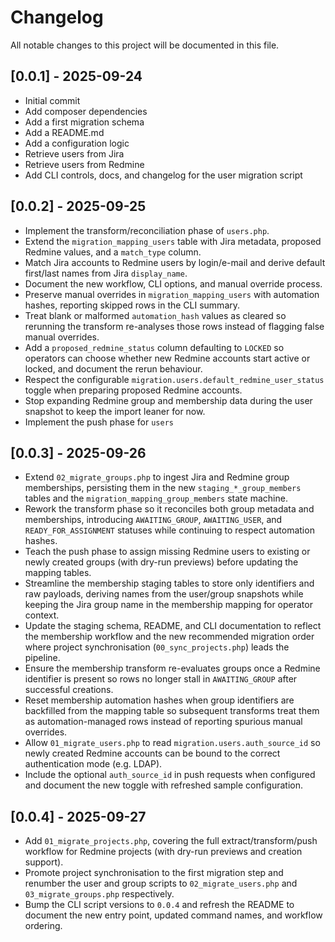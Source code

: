 # Changelog

All notable changes to this project will be documented in this file.

## [0.0.1] - 2025-09-24

- Initial commit
- Add composer dependencies
- Add a first migration schema
- Add a README.md
- Add a configuration logic
- Retrieve users from Jira
- Retrieve users from Redmine
- Add CLI controls, docs, and changelog for the user migration script

## [0.0.2] - 2025-09-25

- Implement the transform/reconciliation phase of `users.php`.
- Extend the `migration_mapping_users` table with Jira metadata, proposed Redmine values, and a `match_type` column.
- Match Jira accounts to Redmine users by login/e-mail and derive default first/last names from Jira `display_name`.
- Document the new workflow, CLI options, and manual override process.
- Preserve manual overrides in `migration_mapping_users` with automation hashes, reporting skipped rows in the CLI summary.
- Treat blank or malformed `automation_hash` values as cleared so rerunning the transform re-analyses those rows instead of
  flagging false manual overrides.
- Add a `proposed_redmine_status` column defaulting to `LOCKED` so operators can choose whether new Redmine accounts start active or locked, and document the rerun behaviour.
- Respect the configurable `migration.users.default_redmine_user_status` toggle when preparing proposed Redmine accounts.
- Stop expanding Redmine group and membership data during the user snapshot to keep the import leaner for now.
- Implement the push phase for `users`

## [0.0.3] - 2025-09-26

- Extend `02_migrate_groups.php` to ingest Jira and Redmine group memberships, persisting them in the new `staging_*_group_members`
  tables and the `migration_mapping_group_members` state machine.
- Rework the transform phase so it reconciles both group metadata and memberships, introducing `AWAITING_GROUP`, `AWAITING_USER`,
  and `READY_FOR_ASSIGNMENT` statuses while continuing to respect automation hashes.
- Teach the push phase to assign missing Redmine users to existing or newly created groups (with dry-run previews) before
  updating the mapping tables.
- Streamline the membership staging tables to store only identifiers and raw payloads, deriving names from the user/group
  snapshots while keeping the Jira group name in the membership mapping for operator context.
- Update the staging schema, README, and CLI documentation to reflect the membership workflow and the new recommended
  migration order where project synchronisation (`00_sync_projects.php`) leads the pipeline.
- Ensure the membership transform re-evaluates groups once a Redmine identifier is present so rows no longer stall in
  `AWAITING_GROUP` after successful creations.
- Reset membership automation hashes when group identifiers are backfilled from the mapping table so subsequent transforms
  treat them as automation-managed rows instead of reporting spurious manual overrides.
- Allow `01_migrate_users.php` to read `migration.users.auth_source_id` so newly created Redmine accounts can be bound to the correct authentication mode (e.g. LDAP).
- Include the optional `auth_source_id` in push requests when configured and document the new toggle with refreshed sample configuration.

## [0.0.4] - 2025-09-27

- Add `01_migrate_projects.php`, covering the full extract/transform/push workflow for Redmine projects (with dry-run previews and creation support).
- Promote project synchronisation to the first migration step and renumber the user and group scripts to `02_migrate_users.php` and `03_migrate_groups.php` respectively.
- Bump the CLI script versions to `0.0.4` and refresh the README to document the new entry point, updated command names, and workflow ordering.
